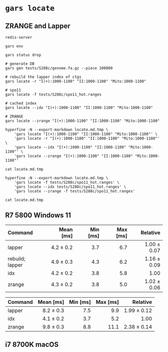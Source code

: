 # `gars locate`

## ZRANGE and Lapper

```shell
redis-server

gars env

gars status drop

# generate DB
gars gen tests/S288c/genome.fa.gz --piece 100000

# rebuild the lapper index of ctgs
gars locate -r "I(+):1000-1100" "II:1000-1100" "Mito:1000-1100"

# spo11
gars locate -f tests/S288c/spo11_hot.ranges

# cached index
gars locate --idx "I(+):1000-1100" "II:1000-1100" "Mito:1000-1100"

# ZRANGE
gars locate --zrange "I(+):1000-1100" "II:1000-1100" "Mito:1000-1100"

hyperfine -N --export-markdown locate.md.tmp \
    'gars locate "I(+):1000-1100" "II:1000-1100" "Mito:1000-1100"' \
    'gars locate -r "I(+):1000-1100" "II:1000-1100" "Mito:1000-1100"' \
    'gars locate --idx "I(+):1000-1100" "II:1000-1100" "Mito:1000-1100"' \
    'gars locate --zrange "I(+):1000-1100" "II:1000-1100" "Mito:1000-1100"'

cat locate.md.tmp

hyperfine -N --export-markdown locate.md.tmp \
    'gars locate -f tests/S288c/spo11_hot.ranges' \
    'gars locate --idx tests/S288c/spo11_hot.ranges' \
    'gars locate --zrange -f tests/S288c/spo11_hot.ranges'

cat locate.md.tmp

```

## R7 5800 Windows 11

| Command         | Mean [ms] | Min [ms] | Max [ms] |    Relative |
|:----------------|----------:|---------:|---------:|------------:|
| lapper          | 4.2 ± 0.2 |      3.7 |      6.7 | 1.00 ± 0.07 |
| rebuild; lapper | 4.9 ± 0.3 |      4.3 |      6.2 | 1.16 ± 0.09 |
| idx             | 4.2 ± 0.2 |      3.8 |      5.8 |        1.00 |
| zrange          | 4.3 ± 0.2 |      3.8 |      5.0 | 1.02 ± 0.06 |

| Command | Mean [ms] | Min [ms] | Max [ms] |    Relative |
|:--------|----------:|---------:|---------:|------------:|
| lapper  | 8.2 ± 0.3 |      7.5 |      9.9 | 1.99 ± 0.12 |
| idx     | 4.1 ± 0.2 |      3.7 |      5.2 |        1.00 |
| zrange  | 9.8 ± 0.3 |      8.8 |     11.1 | 2.38 ± 0.14 |

## i7 8700K macOS
